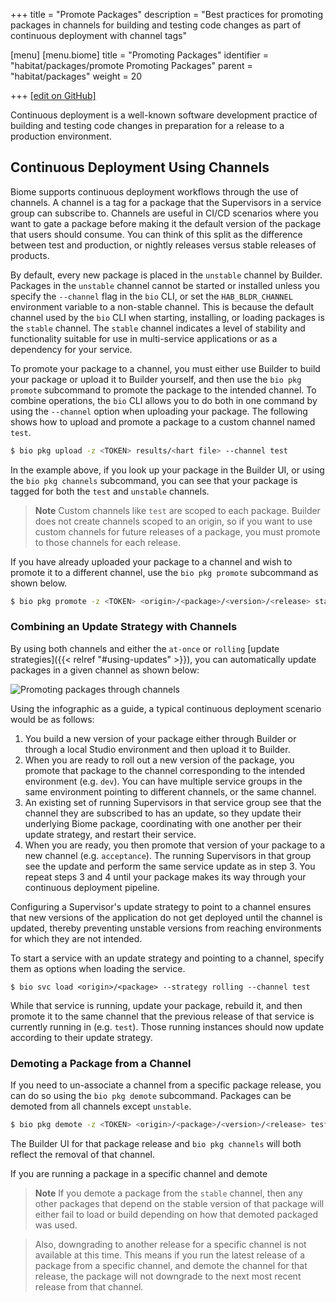 +++
title = "Promote Packages"
description = "Best practices for promoting packages in channels for building and testing code changes as part of continuous deployment with channel tags"

[menu]
  [menu.biome]
    title = "Promoting Packages"
    identifier = "habitat/packages/promote Promoting Packages"
    parent = "habitat/packages"
    weight = 20

+++
[\[edit on GitHub\]](https://github.com/habitat-sh/habitat/blob/master/components/docs-chef-io/content/habitat/pkg_promote.md)

Continuous deployment is a well-known software development practice of building and testing code changes in preparation for a release to a production environment.

## Continuous Deployment Using Channels

Biome supports continuous deployment workflows through the use of channels. A channel is a tag for a package that the Supervisors in a service group can subscribe to. Channels are useful in CI/CD scenarios where you want to gate a package before making it the default version of the package that users should consume. You can think of this split as the difference between test and production, or nightly releases versus stable releases of products.

By default, every new package is placed in the `unstable` channel by Builder. Packages in the `unstable` channel cannot be started or installed unless you specify the `--channel` flag in the `bio` CLI, or set the `HAB_BLDR_CHANNEL` environment variable to a non-stable channel. This is because the default channel used by the `bio` CLI when starting, installing, or loading packages is the `stable` channel. The `stable` channel indicates a level of stability and functionality suitable for use in multi-service applications or as a dependency for your service.

To promote your package to a channel, you must either use Builder to build your package or upload it to Builder yourself, and then use the `bio pkg promote` subcommand to promote the package to the intended channel. To combine operations, the `bio` CLI allows you to do both in one command by using the `--channel` option when uploading your package. The following shows how to upload and promote a package to a custom channel named `test`.

```bash
$ bio pkg upload -z <TOKEN> results/<hart file> --channel test
```

In the example above, if you look up your package in the Builder UI, or using the `bio pkg channels` subcommand, you can see that your package is tagged for both the `test` and `unstable` channels.

> **Note** Custom channels like `test` are scoped to each package. Builder does not create channels scoped to an origin, so if you want to use custom channels for future releases of a package, you must promote to those channels for each release.

If you have already uploaded your package to a channel and wish to promote it to a different channel, use the `bio pkg promote` subcommand as shown below.

```bash
$ bio pkg promote -z <TOKEN> <origin>/<package>/<version>/<release> stable
```

### Combining an Update Strategy with Channels

By using both channels and either the `at-once` or `rolling` [update strategies]({{< relref "#using-updates" >}}), you can automatically update packages in a given channel as shown below:

![Promoting packages through channels](/images/habitat/biome-promote-packages-through-channels.png)

Using the infographic as a guide, a typical continuous deployment scenario would be as follows:

1. You build a new version of your package either through Builder or through a local Studio environment and then upload it to Builder.
2. When you are ready to roll out a new version of the package, you promote that package to the channel corresponding to the intended environment (e.g. `dev`). You can have multiple service groups in the same environment pointing to different channels, or the same channel.
3. An existing set of running Supervisors in that service group see that the channel they are subscribed to has an update, so they update their underlying Biome package, coordinating with one another per their update strategy, and restart their service.
4. When you are ready, you then promote that version of your package to a new channel (e.g. `acceptance`). The running Supervisors in that group see the update and perform the same service update as in step 3. You repeat steps 3 and 4 until your package makes its way through your continuous deployment pipeline.

Configuring a Supervisor's update strategy to point to a channel ensures that new versions of the application do not get deployed until the channel is updated, thereby preventing unstable versions from reaching environments for which they are not intended.

To start a service with an update strategy and pointing to a channel, specify them as options when loading the service.

    $ bio svc load <origin>/<package> --strategy rolling --channel test

While that service is running, update your package, rebuild it, and then promote it to the same channel that the previous release of that service is currently running in (e.g. `test`). Those running instances should now update according to their update strategy.

### Demoting a Package from a Channel

If you need to un-associate a channel from a specific package release, you can do so using the `bio pkg demote` subcommand. Packages can be demoted from all channels except `unstable`.

```bash
$ bio pkg demote -z <TOKEN> <origin>/<package>/<version>/<release> test
```

The Builder UI for that package release and `bio pkg channels` will both reflect the removal of that channel.

If you are running a package in a specific channel and demote

> **Note** If you demote a package from the `stable` channel, then any other packages that depend on the stable version of that package will either fail to load or build depending on how that demoted packaged was used.

> Also, downgrading to another release for a specific channel is not available at this time. This means if you run the latest release of a package from a specific channel, and demote the channel for that release, the package will not downgrade to the next most recent release from that channel.
